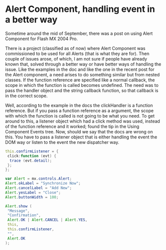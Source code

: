 # Alert Component, handling event in a better way

Sometime around the mid of September, there was a post on using Alert Component for Flash MX 2004 Pro.

There is a project (classified as of now) where Alert Component was commissioned to be used for all Alerts (that is what they are for). Then couple of issues arose, of which, I am not sure if people have already known that, solved through a better way or have better ways of handling the issue. Like the examples in the doc and like the one in the recent post for the Alert component, a need arises to do something similar but from nested classes. If the function reference are specified like a normal callback, the scope in which the function is called becomes undefined. The need was to pass the handler object and the string callback function, so that callback is in the correct scope.

Well, according to the example in the docs the clickHandler is a function reference. But if you pass a function reference as a argument, the scope with which the function is called is not going to be what you need. To get around to this, a listener object which had a click method was used, instead of the function reference and it worked; found the tip in the Using Component Events tree. Now, should we say that the docs are wrong on this. You have to pass a listener object that is either handling the event the DOM way or listen to the event the new dispatcher way.

```as
this.confirmListener = {
 click:function (evt) {
  trace (evt.detail);
 };
};

var Alert = mx.controls.Alert;
Alert.okLabel = "Synchronize Now";
Alert.cancelLabel = "Add New";
Alert.yesLabel = "Close";
Alert.buttonWidth = 100;

Alert.show (
 "Message",
 "Confirmation",
 Alert.OK | Alert.CANCEL | Alert.YES,
 this,
 this.confirmListener,
 "",
 Alert.OK
);
```
